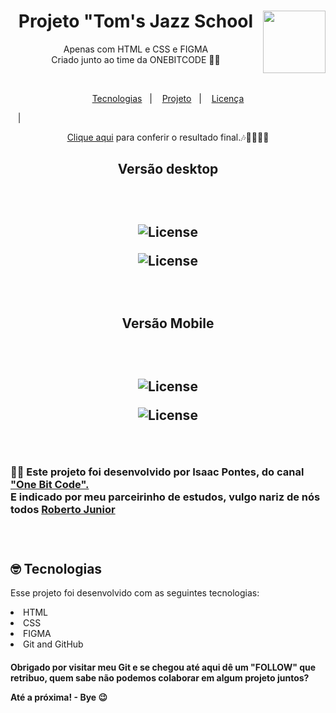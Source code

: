 # <div align="center"><a href="https://mariantune.github.io/landingpageonebitcode/">
<div style="display: inline_block">
  <img align="right" src="https://user-images.githubusercontent.com/123278537/217389839-bce88248-e213-461e-9c60-eee176324982.jpg" width="100"px/>
  </div>
</a>
</div>


<h1 align="center"> Projeto "Tom's Jazz School</h1>

<p align="center">
Apenas com HTML e CSS e FIGMA 
<br>
Criado junto ao time da  ONEBITCODE 👩‍💻</p>
<br>

<p align="center">
  <a href="#-tecnologias">Tecnologias</a>&nbsp;&nbsp;&nbsp;|&nbsp;&nbsp;&nbsp;
  <a href="#-projeto">Projeto</a>&nbsp;&nbsp;&nbsp;|&nbsp;&nbsp;&nbsp;
  <a href="#memo-licença">Licença</a></p>&nbsp;&nbsp;&nbsp;|&nbsp;&nbsp;&nbsp;
  
<br>

<p align="center">
<a target="_blank"href="https://mariantune.github.io/landingpageonebitcode/">Clique aqui</a> para conferir o resultado final.🎶🎵🎷🎺🥁

<h2 align="center">Versão desktop<h2>
<br>
<p align="center">
  <img alt="License" src="https://user-images.githubusercontent.com/123278537/217685212-c84cc636-0a92-42dc-9f42-95356118fe19.png">
</p>
<p align="center">
  <img alt="License" src="https://img.shields.io/static/v1?label=license&message=MIT&color=49AA26&labelColor=000000">
</p>
<br>
<h2 align="center">Versão Mobile<h2>
<br>
<p align="center">
  <img alt="License" src="https://user-images.githubusercontent.com/123278537/217685625-5d16a752-62e4-43b5-9bd9-b8c0123a939e.png">
</p>
<p align="center">
  <img alt="License" src="https://img.shields.io/static/v1?label=license&message=MIT&color=49AA26&labelColor=000000">
</p>

<br>
<h3>
  🧑‍🚀 Este projeto foi desenvolvido por Isaac Pontes, do canal <a target="_blank" href="https://www.youtube.com/@OneBitCode">"One Bit Code".</a>
  <br>
  E indicado por meu parceirinho de estudos, vulgo nariz de nós todos <a target="_blank" href="https://github.com/robertojunnior">Roberto Junior </a>
  <h3>
<br>

## 🤓 Tecnologias

Esse projeto foi desenvolvido com as seguintes tecnologias:

<li> HTML
<li> CSS
<li> FIGMA
<li> Git and GitHub

<br>    
<h4> Obrigado por visitar meu Git e se chegou até aqui dê um "FOLLOW" que retribuo, quem sabe não podemos colaborar em algum projeto juntos?
  <br>
  
<p> Até a próxima! - Bye 😉
